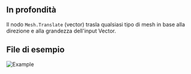 ## In profondità
Il nodo `Mesh.Translate` (vector) trasla qualsiasi tipo di mesh in base alla direzione e alla grandezza dell'input Vector.

## File di esempio

![Example](./Autodesk.DesignScript.Geometry.Mesh.Translate(mesh,%20vector)_img.jpg)
